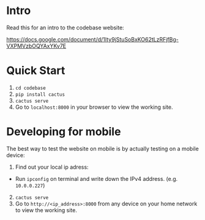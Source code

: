 # Intro

Read this for an intro to the codebase website:

https://docs.google.com/document/d/1Ity9jStuSoBxKO62tLzRFjfBg-VXPMVzbOQYAxYKv7E

# Quick Start

1. `cd codebase`
2. `pip install cactus`
3. `cactus serve`
4. Go to `localhost:8000` in your browser to view the working site.

# Developing for mobile

The best way to test the website on mobile is by actually testing on a mobile device:
1. Find out your local ip adress:
 - Run `ipconfig` on terminal and write down the IPv4 address. (e.g. `10.0.0.227`)
2. `cactus serve`
3. Go to `http://<ip_address>:8000` from any device on your home network to view the working site.